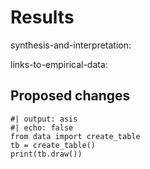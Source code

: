 # Results

synthesis-and-interpretation:

links-to-empirical-data:

## Proposed changes

```{python}
#| output: asis
#| echo: false
from data import create_table
tb = create_table()
print(tb.draw())
```
